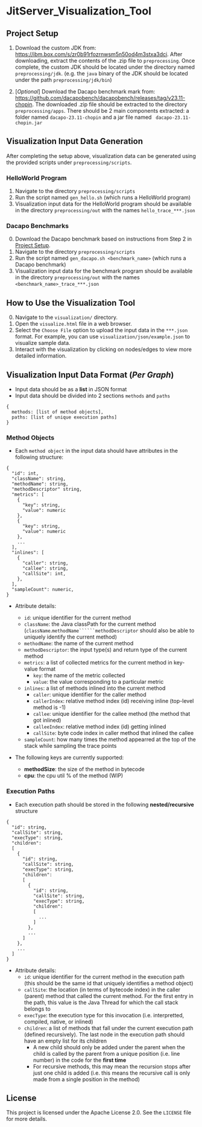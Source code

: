 # JitServer_Visualization_Tool




## Project Setup 

1. Download the custom JDK from: https://ibm.box.com/s/zr0b91rfozrnwsm5n50od4m3stxa3dci. After downloading, extract the contents of the .zip file to `preprocessing`. Once complete, the custom JDK should be located under the directory named `preprocessing/jdk`. (e.g. the `java` binary of the JDK should be located under the path `preprocessing/jdk/bin`)

2. [*Optional*] Download the Dacapo benchmark mark from: https://github.com/dacapobench/dacapobench/releases/tag/v23.11-chopin. 
The downloaded .zip file should be extracted to the directory `preprocessing/apps`. There should be 2 main components extracted: a folder named `dacapo-23.11-chopin` and a jar file named ` dacapo-23.11-chopin.jar`

## Visualization Input Data Generation

After completing the setup above, visualization data can be generated using the provided scripts under `preprocessing/scripts`.

### HelloWorld Program
1. Navigate to the directory `preprocessing/scripts`
2. Run the script named `gen_hello.sh` (which runs a HelloWorld program)
3. Visualization input data for the HelloWorld program should be available in the directory `preprocessing/out` with the names `hello_trace_***.json`

### Dacapo Benchmarks
0. Download the Dacapo benchmark based on instructions from Step 2 in [Project Setup](#project-setup-(optional)).
1. Navigate to the directory `preprocessing/scripts`
2. Run the script named `gen_dacapo.sh <benchmark_name>` (which runs a Dacapo benchmark)
3. Visualization input data for the benchmark program should be available in the directory `preprocessing/out` with the names `<benchmark_name>_trace_***.json`

## How to Use the Visualization Tool
0. Navigate to the `visualization/` directory.   
1. Open the `visualize.html` file in a web browser.
2. Select the `Choose File` option to upload the input data in the `***.json` format. For example, you can use `visualization/json/example.json` to visualize sample data. 
3. Interact with the visualization by clicking on nodes/edges to view more detailed information.

## Visualization Input Data Format (*Per Graph*)
- Input data should be as a **list** in JSON format
- Input data should be divided into 2 sections ```methods``` and ```paths```
```
{
  methods: [list of method objects],
  paths: [list of unique execution paths]
}
```
### Method Objects
- Each ```method object``` in the input data should have attributes in the following structure:

```
{
  "id": int,
  "className": string,
  "methodName": string,
  "methodDescriptor" string,
  "metrics": [
    {
      "key": string,
      "value": numeric
    }, 
    {
      "key": string,
      "value": numeric
    },
    ...
  ],
  "inlines": [
    {
      "caller": string,
      "callee": string,
      "callSite": int,
    },
  ],
  "sampleCount": numeric,
}

```
- Attribute details:
  - ```id```: unique identifier for the current method
  - ```className```: the Java classPath for the current method (```className```.```methodName``````methodDescriptor``` should also be able to uniquely identify the current method)
  - ```methodName```: the name of the current method
  - ```methodDescriptor```: the input type(s) and return type of the current method
  - ```metrics```: a list of collected metrics for the current method in key-value format
    - ```key```: the name of the metric collected 
    - ```value```: the value corresponding to a particular metric  
  - ```inlines```: a list of methods inlined into the current method
    - ```caller```: unique identifier for the caller method 
    - ```callerIndex```: relative method index (id) receiving inline (top-level method is -1)
    - ```callee```: unique identifier for the callee method (the method that got inlined)
    - ```calleeIndex```: relative method index (id) getting inlined
    - ```callSite```: byte code index in caller method that inlined the callee
  - ```sampleCount```: how many times the method appearred at the top of the stack while sampling the trace points

- The following keys are currently supported:
  - **methodSize**: the size of the method in bytecode
  - **cpu**: the cpu util % of the method (WIP)

### Execution Paths
- Each execution path should be stored in the following **nested/recursive** structure
```
{
  "id": string,
  "callSite": string,
  "execType": string,
  "children": 
  [
    {
      "id": string,
      "callSite": string,
      "execType": string,
      "children": 
      [
        {
          "id": string,
          "callSite": string,
          "execType": string,
          "children": 
          [
            ...
          ]
        },
        ...
      ]
    },
    ...
  ]
}

```
- Attribute details:
  - ```id```: unique identifier for the current method in the execution path (this should be the same id that uniquely identifies a method object)
  - ```callSite```: the location (in terms of bytecode index) in the caller (parent) method that called the current method. For the first entry in the path, this value is the Java Thread for which the call stack belongs to
  - ```execType```: the execution type for this invocation (i.e. interpretted, compiled, native, or inlined)
  - ```children```: a list of methods that fall under the current execution path (defined recursively). The last node in the execution path should have an empty list for its children
    - A new child should only be added under the parent when the child is called by the parent from a unique position (i.e. line number) in the code for the **first time**
    - For recursive methods, this may mean the recursion stops after just one child is added (i.e. this means the recursive call is only made from a single position in the method)

## License
This project is licensed under the Apache License 2.0. See the `LICENSE` file for more details.
